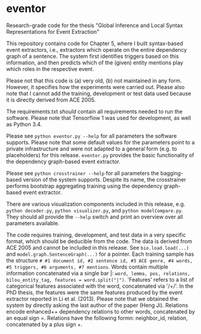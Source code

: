 # eventor
Research-grade code for the thesis "Global Inference and Local Syntax Representations for Event Extraction"

This repository contains code for Chapter 5, where I built syntax-based event extractors, i.e., extractors which operate on the entire dependency graph of a sentence. The system first identifies triggers based on this information, and then predicts which of the (given) entity mentions play which roles in the respective event.

Please not that this code is (a) very old, (b) not maintained in any form. However, it specifies how the experiments were carried out. Please also note that I cannot add the training, development or test data used because it is directly derived from ACE 2005.

The requirements.txt _should_ contain all requirements needed to run the software. Please note that Tensorflow 1 was used for development, as well as Python 3.4.

Please see `python eventor.py --help` for all parameters the software supports. Please note that some default values for the parameters point to a private infrastructure and were not adapted to a general form (e.g. to placeholders) for this release. `eventor.py` provides the basic functionality of the dependency graph-based event extractor.

Please see `python crosstrainer --help` for all parameters the bagging-based version of the system supports. Despite its name, the crosstrainer performs bootstrap aggregating training using the dependency graph-based event extractor.

There are various visualization components included in this release, e.g. `python decoder.py`, `python visualizer.py`, and `python modelCompare.py`. They should all provide the `--help` switch and print an overview over all parameters available.

The code requires training, development, and test data in a very specific format, which should be deducible from the code. The data is derived from ACE 2005 and cannot be included in this release. See `bio.load.load(...)` and `model.graph.SentenceGraph(...)` for a pointer. Each training sample has the structure `# #1 document id, #2 sentence id, #3 ACE genre, #4 words, #5 triggers, #6 arguments, #7 mentions`. Words contain multiple information concatenated via a single bar |: `word, lemma, pos, relations, bilou_entity_tag, features = word.split("|")`. 'Features' refers to a list of categorical features associated with the word, concatenated via '/+/'. In the PhD thesis, the features were the same features produced by the event extractor reported in Li et al. (2013). Please note that we obtained the system by directly asking the last author of the paper (Heng Ji).  Relations encode enhanced++ dependency relations to other words, concatenated by an equal sign =. Relations have the following formn: neighbor_id, relation, concatenated by a plus sign +.
